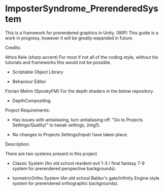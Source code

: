 # ImposterSyndrome_PrerenderedSystem
This is a framework for prerendered graphics in Unity. (WIP)
This guide is a work in progress, however it will be greatly expanded in future.

Credits:

Athos Kele (sharp accent) For most if not all of the coding style, without his tutorials and frameworks this would not be possible.

 - Scriptable Object Library

 - Behaviour Editor
 
Florian Mehm (SpookyFM) For the depth shaders in the below repository. 

 - DepthCompositing.

Project Requirements:

 - Has issues with antialiasing, turn antialiasing off. "Go to Projects Settings/Quality/" to tweak settings, (img1).
 
 - No changes to Projects Settings/Input/ have taken place.

Description:

 There are two systems present in this project
 
 - Classic System (An old school resident evil 1-3 / final fantasy 7-9 system for prerendered perspective backgrounds).
 
 - IsometricOrtho System (An old school Baldur's gate/Infinity Engine style system for prerendered orthographic backgrounds).
